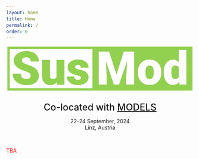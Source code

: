 ```yaml
---
layout: home
title: Home
permalink: /
order: 0
---
```


<div>
 <img src="/assets/logo.png" alt="SusMod" class="center"> 
</div>

<div style="text-align: center">
  <p style="font-size:25px;margin-bottom:0px;font-weight:500;">Co-located with <a href="http://www.modelsconference.org">MODELS</a></p>
  <p>22-24 September, 2024<br/>
  Linz, Austria</p>
  <br/>
</div>


<span style="color:red;">TBA</span>
